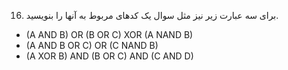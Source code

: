 16. برای سه عبارت زیر نیز مثل سوال یک کدهای مربوط به آنها را بنویسید.
  -  (A AND B) OR (B OR C) XOR (A NAND B)
  -  (A AND B OR C) OR (C NAND B)
  -  (A XOR B) AND (B OR C) AND (C AND D)

